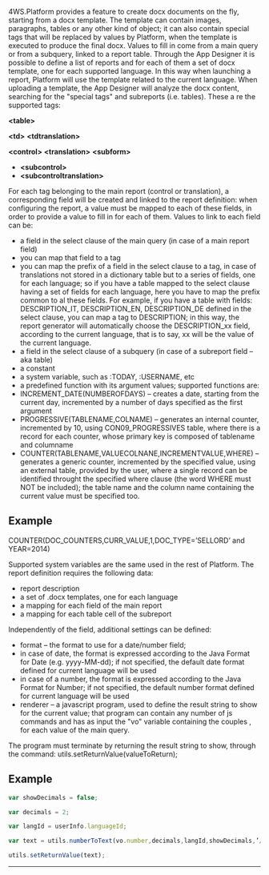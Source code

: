 4WS.Platform provides a feature to create docx documents on the fly, starting from a docx template. The template can contain images, paragraphs, tables or any other kind of object; it can also contain special tags that will be replaced by values by Platform, when the template is executed to produce the final docx. Values to fill in come from a main query or from a subquery, linked to a report table.
Through the App Designer it is possible to define a list of reports and for each of them a set of docx template, one for each supported language. In this way when launching a report, Platform will use the template related to the current language.
When uploading a template, the App Designer will analyze the docx content, searching for the "special tags" and subreports (i.e. tables). These a re the supported tags:

 **&lt;table&gt;** 

 **&lt;td&gt;** 
 **&lt;tdtranslation&gt;** 


 **&lt;control&gt;** 
 **&lt;translation&gt;** 
 **&lt;subform&gt;** 

*  **&lt;subcontrol&gt;** 
*  **&lt;subcontroltranslation&gt;** 



For each tag belonging to the main report (control or translation), a corresponding field will be created and linked to the report definition: when configuring the report, a value must be mapped to each of these fields, in order to provide a value to fill in for each of them.
Values to link to each field can be:

* a field in the select clause of the main query (in case of a main report field)
* you can map that field to a tag
* you can map the prefix of a field in the select clause to a tag, in case of translations not stored in a dictionary table but to a series of fields, one for each language; so if you have a table mapped to the select clause having a set of fields for each language, here you have to map the prefix common to al these fields.
For example, if you have a table with fields: DESCRIPTION_IT, DESCRIPTION_EN, DESCRIPTION_DE defined in the select clause, you can map a tag to DESCRIPTION; in this way, the report generator will automatically choose the DESCRIPTION_xx field, according to the current language, that is to say, xx will be the value of the current language.
* a field in the select clause of a subquery (in case of a subreport field &#8211; aka table)
* a constant
* a system variable, such as :TODAY, :USERNAME, etc
* a predefined function with its argument values; supported functions are:
* INCREMENT_DATE(NUMBEROFDAYS) &#8211; creates a date, starting from the current day, incremented by a number of days specified as the first argument
* PROGRESSIVE(TABLENAME,COLNAME) &#8211; generates an internal counter, incremented by 10, using CON09_PROGRESSIVES table, where there is a record for each counter, whose primary key is composed of tablename and columname
* COUNTER(TABLENAME,VALUECOLNANE,INCREMENTVALUE,WHERE) &#8211; generates a generic counter, incremented by the specified value, using an external table, provided by the user, where a single record can be identified throught the specified where clause (the word WHERE must NOT be included); the table name and the column name containing the current value must be specified too.

## Example
COUNTER(DOC_COUNTERS,CURR_VALUE,1,DOC_TYPE=’SELLORD’ and
YEAR=2014)

Supported system variables are the same used in the rest of Platform.
The report definition requires the following data:

* report description
* a set of .docx templates, one for each language
* a mapping for each field of the main report
* a mapping for each table cell of the subreport

Independently of the field, additional settings can be defined:

* format &#8211; the format to use for a date/number field;
* in case of date, the format is expressed according to the Java Format for Date (e.g. yyyy-MM-dd); if not specified, the default date format defined for current language will be used
* in case of a number, the format is expressed according to the Java Format for Number; if not specified, the default number format defined for current language will be used
* renderer &#8211; a javascript program, used to define the result string to show for the current value; that program can contain any number of js commands and has as input the "vo" variable containing the couples , for each value of the main query.

The program must terminate by returning the result string to show, through the command: utils.setReturnValue(valueToReturn);
## Example

```js
var showDecimals = false;

var decimals = 2;

var langId = userInfo.languageId;

var text = utils.numberToText(vo.number,decimals,langId,showDecimals,’/’);

utils.setReturnValue(text);
```








                

---


